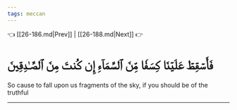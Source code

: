 ```yaml
---
tags: meccan
---
```


👈 [[26-186.md|Prev]] | [[26-188.md|Next]] 👉

# فَأَسۡقِطۡ عَلَيۡنَا كِسَفٗا مِّنَ ٱلسَّمَآءِ إِن كُنتَ مِنَ ٱلصَّـٰدِقِينَ

So cause to fall upon us fragments of the sky, if you should be of the truthful

---

